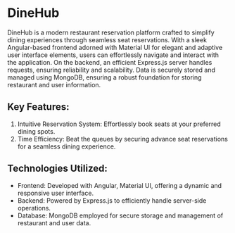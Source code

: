 # DineHub

DineHub is a modern restaurant reservation platform crafted to simplify dining experiences through seamless seat reservations. With a sleek Angular-based frontend adorned with Material UI for elegant and adaptive user interface elements, users can effortlessly navigate and interact with the application. On the backend, an efficient Express.js server handles requests, ensuring reliability and scalability. Data is securely stored and managed using MongoDB, ensuring a robust foundation for storing restaurant and user information.

## Key Features:
1. Intuitive Reservation System: Effortlessly book seats at your preferred dining spots.
2. Time Efficiency: Beat the queues by securing advance seat reservations for a seamless dining experience.

## Technologies Utilized:
- Frontend: Developed with Angular, Material UI, offering a dynamic and responsive user interface.
- Backend: Powered by Express.js to efficiently handle server-side operations.
- Database: MongoDB employed for secure storage and management of restaurant and user data.
